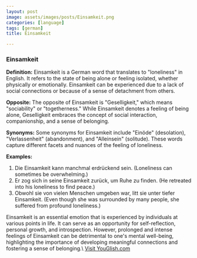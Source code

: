 ```yaml
---
layout: post
image: assets/images/posts/Einsamkeit.png
categories: [language]
tags: [german]
title: Einsamkeit

---
```


### Einsamkeit

**Definition:** Einsamkeit is a German word that translates to "loneliness" in English. It refers to the state of being alone or feeling isolated, whether physically or emotionally. Einsamkeit can be experienced due to a lack of social connections or because of a sense of detachment from others.

**Opposite:** The opposite of Einsamkeit is "Geselligkeit," which means "sociability" or "togetherness." While Einsamkeit denotes a feeling of being alone, Geselligkeit embraces the concept of social interaction, companionship, and a sense of belonging.

**Synonyms:** Some synonyms for Einsamkeit include "Einöde" (desolation), "Verlassenheit" (abandonment), and "Alleinsein" (solitude). These words capture different facets and nuances of the feeling of loneliness.

**Examples:**

1. Die Einsamkeit kann manchmal erdrückend sein. (Loneliness can sometimes be overwhelming.)
2. Er zog sich in seine Einsamkeit zurück, um Ruhe zu finden. (He retreated into his loneliness to find peace.)
3. Obwohl sie von vielen Menschen umgeben war, litt sie unter tiefer Einsamkeit. (Even though she was surrounded by many people, she suffered from profound loneliness.)

Einsamkeit is an essential emotion that is experienced by individuals at various points in life. It can serve as an opportunity for self-reflection, personal growth, and introspection. However, prolonged and intense feelings of Einsamkeit can be detrimental to one's mental well-being, highlighting the importance of developing meaningful connections and fostering a sense of belonging.\ <a id="yg-widget-0" class="youglish-widget" data-query="Einsamkeit" data-lang="german" data-components="8412" data-auto-start="0" data-bkg-color="theme_light" data-title="How%20to%20pronounce%20Einsamkeit%20in%20German"  rel="nofollow" href="https://youglish.com">Visit YouGlish.com</a><script async src="https://youglish.com/public/emb/widget.js" charset="utf-8"></script>
